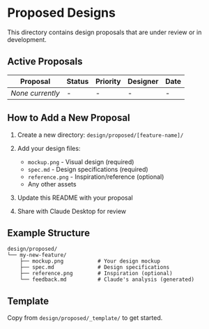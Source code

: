 # Proposed Designs

This directory contains design proposals that are under review or in development.

## Active Proposals

<!-- Update this list as you add/remove proposals -->

| Proposal | Status | Priority | Designer | Date |
|----------|--------|----------|----------|------|
| _None currently_ | - | - | - | - |

## How to Add a New Proposal

1. Create a new directory: `design/proposed/[feature-name]/`
2. Add your design files:
   - `mockup.png` - Visual design (required)
   - `spec.md` - Design specifications (required)
   - `reference.png` - Inspiration/reference (optional)
   - Any other assets

3. Update this README with your proposal
4. Share with Claude Desktop for review

## Example Structure

```
design/proposed/
└── my-new-feature/
    ├── mockup.png           # Your design mockup
    ├── spec.md              # Design specifications
    ├── reference.png        # Inspiration (optional)
    └── feedback.md          # Claude's analysis (generated)
```

## Template

Copy from `design/proposed/_template/` to get started.
